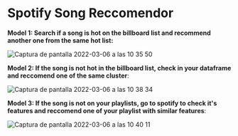 
# Spotify Song Reccomendor

**Model 1: Search if a song is hot on the billboard list and recommend another one from the same hot list:** 

![Captura de pantalla 2022-03-06 a las 10 35 50](https://user-images.githubusercontent.com/96949872/156917988-3725b770-bf0a-4547-b6fb-642408fd1efd.png)

**Model 2: If the song is not hot in the billboard list, check in your dataframe and reccomend one of the same cluster**:

![Captura de pantalla 2022-03-06 a las 10 38 34](https://user-images.githubusercontent.com/96949872/156917985-2bfb8c0e-e277-4cbc-bf28-292536c91851.png)

**Model 3: If the song is not on your playlists, go to spotify to check it's features and reccomend one of your playlist with similar features**:

![Captura de pantalla 2022-03-06 a las 10 40 11](https://user-images.githubusercontent.com/96949872/156917982-b2df507c-3a67-4b3b-a51c-9802e9b5edc1.png)




